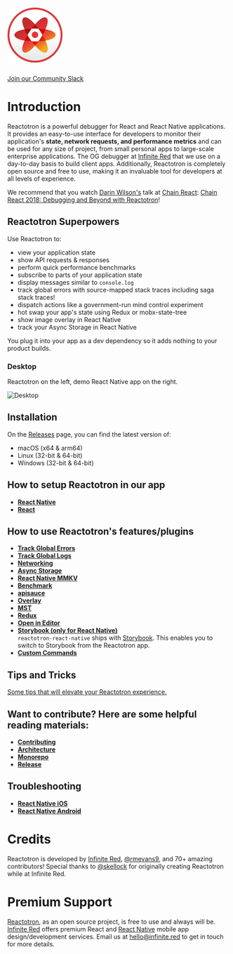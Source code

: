 # ![Reactotron Logo](./docs/plugins/images/readme/Reactotron-128.png)

[Join our Community Slack](http://community.infinite.red/)

# Introduction

Reactotron is a powerful debugger for React and React Native applications. It provides an easy-to-use interface for developers to monitor their application's **state, network requests, and performance metrics** and can be used for any size of project, from small personal apps to large-scale enterprise applications. The OG debugger at [Infinite Red](https://infinite.red) that we use on a day-to-day basis to build client apps. Additionally, Reactotron is completely open source and free to use, making it an invaluable tool for developers at all levels of experience.

We recommend that you watch [Darin Wilson's](https://github.com/darinwilson) talk at [Chain React](https://chainreactconf.com/): [Chain React 2018: Debugging and Beyond with Reactotron](https://www.youtube.com/watch?v=UiPo9A9k7xc)!

## Reactotron Superpowers

Use Reactotron to:

- view your application state
- show API requests & responses
- perform quick performance benchmarks
- subscribe to parts of your application state
- display messages similar to `console.log`
- track global errors with source-mapped stack traces including saga stack traces!
- dispatch actions like a government-run mind control experiment
- hot swap your app's state using Redux or mobx-state-tree
- show image overlay in React Native
- track your Async Storage in React Native

You plug it into your app as a dev dependency so it adds nothing to your product builds.

### Desktop

Reactotron on the left, demo React Native app on the right.

![Desktop](./docs/plugins/images/readme/reactotron-demo-app.gif)

## Installation

On the [Releases](https://github.com/infinitered/reactotron/releases?q=reactotron-app&expanded=true) page, you can find the latest version of:

- macOS (x64 & arm64)
- Linux (32-bit & 64-bit)
- Windows (32-bit & 64-bit)

## How to setup Reactotron in our app

- [**React Native**](https://docs.infinite.red/reactotron/quick-start/react-native/)
- [**React**](https://docs.infinite.red/reactotron/quick-start/react-js/)

## How to use Reactotron's features/plugins

- [**Track Global Errors**](https://docs.infinite.red/reactotron/plugins/track-global-errors/)
- [**Track Global Logs**](https://docs.infinite.red/reactotron/plugins/track-global-logs/)
- [**Networking**](https://docs.infinite.red/reactotron/plugins/networking/)
- [**Async Storage**](https://docs.infinite.red/reactotron/plugins/async-storage/)
- [**React Native MMKV**](https://docs.infinite.red/reactotron/plugins/react-native-mmkv/)
- [**Benchmark**](https://docs.infinite.red/reactotron/plugins/benchmark/)
- [**apisauce**](https://docs.infinite.red/reactotron/plugins/apisauce/)
- [**Overlay**](https://docs.infinite.red/reactotron/plugins/overlay/)
- [**MST**](https://docs.infinite.red/reactotron/plugins/mst/)
- [**Redux**](https://docs.infinite.red/reactotron/plugins/redux/)
- [**Open in Editor**](https://docs.infinite.red/reactotron/plugins/open-in-editor/)
- [**Storybook (only for React Native)**](https://docs.infinite.red/reactotron/plugins/storybook/) \
   `reactotron-react-native` ships with [Storybook](https://storybook.js.org/).
  This enables you to switch to Storybook from the Reactotron app.
- [**Custom Commands**](https://docs.infinite.red/reactotron/custom-commands/)

## Tips and Tricks

[Some tips that will elevate your Reactotron experience.](https://docs.infinite.red/reactotron/tips/)

## Want to contribute? Here are some helpful reading materials:

- [**Contributing**](https://docs.infinite.red/reactotron/contributing/)
- [**Architecture**](https://docs.infinite.red/reactotron/contributing/architecture/)
- [**Monorepo**](https://docs.infinite.red/reactotron/contributing/monorepo/)
- [**Release**](https://docs.infinite.red/reactotron/contributing/releasing/)

## Troubleshooting

- [**React Native iOS**](https://docs.infinite.red/reactotron/troubleshooting/#react-native-ios)
- [**React Native Android**](https://docs.infinite.red/reactotron/troubleshooting/#react-native-android)

# Credits

Reactotron is developed by [Infinite Red](https://infinite.red), [@rmevans9](https://github.com/rmevans9), and 70+ amazing contributors! Special thanks to [@skellock](https://github.com/skellock) for originally creating Reactotron while at Infinite Red.

# Premium Support

[Reactotron](https://infinite.red/reactotron), as an open source project, is free to use and always will be. [Infinite Red](https://infinite.red/) offers premium React and [React Native](https://infinite.red/react-native) mobile app design/development services. Email us at [hello@infinite.red](mailto:hello@infinite.red) to get in touch for more details.
